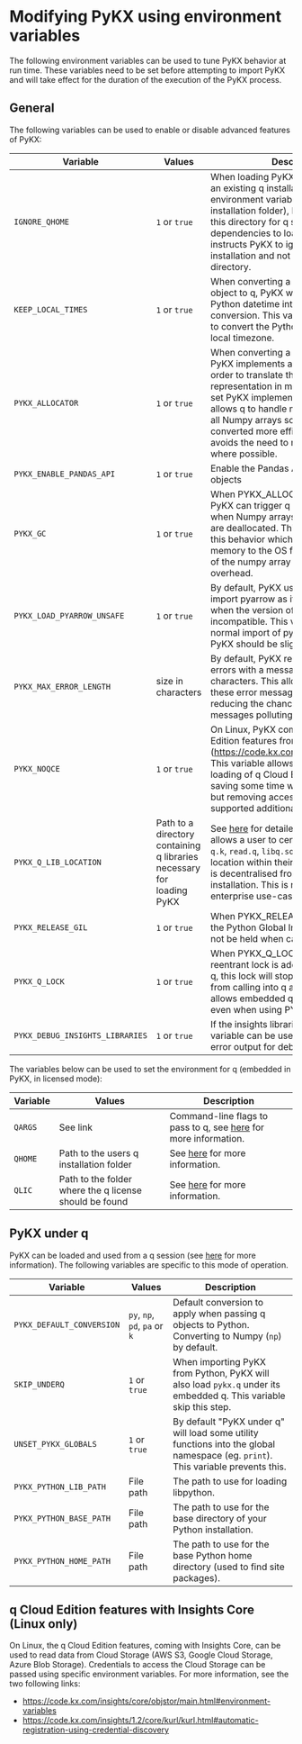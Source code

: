 # Modifying PyKX using environment variables

The following environment variables can be used to tune PyKX behavior at run time. These variables need to be set before attempting to import PyKX and will take effect for the duration of the execution of the PyKX process.


## General

The following variables can be used to enable or disable advanced features of PyKX:

| Variable                   | Values                                                                | Description                                                                                                                                                                                                                                                                                                                                                                                       |
|----------------------------|-----------------------------------------------------------------------|---------------------------------------------------------------------------------------------------------------------------------------------------------------------------------------------------------------------------------------------------------------------------------------------------------------------------------------------------------------------------------------------------|
| `IGNORE_QHOME`             | `1` or `true`                                                         | When loading PyKX on a machine with an existing q installation (and the environment variable `QHOME` set to the installation folder), PyKX will look within this directory for q scripts and dependencies to load. This variable instructs PyKX to ignore the existing q installation and not load from this directory.                                                                           |
| `KEEP_LOCAL_TIMES`         | `1` or `true`                                                         | When converting a Python datetime object to q, PyKX will translate the Python datetime into UTC before the conversion. This variable instructs PyKX to convert the Python datetime using the local timezone.                                                                                                                                                                                      |
| `PYKX_ALLOCATOR`           | `1` or `true`                                                         | When converting a Numpy array to q, PyKX implements a full data copy in order to translate the Numpy array to q representation in memory. When this is set PyKX implements [NEP-49](https://numpy.org/neps/nep-0049.html) which allows q to handle memory allocation of all Numpy arrays so they can be converted more efficiently to q. This avoids the need to resort to a copy where possible. |
| `PYKX_ENABLE_PANDAS_API`   | `1` or `true`                                                         | Enable the Pandas API for `pykx.Table` objects                                                                                                                                                                                                                                                                                                                                                    |
| `PYKX_GC`                  | `1` or `true`                                                         | When PYKX_ALLOCATOR is enabled, PyKX can trigger q garbage collector when Numpy arrays allocated by PyKX are deallocated. This variable enables this behavior which will release q memory to the OS following deallocation of the numpy array at the cost of a small overhead.                                                                                                                    |
| `PYKX_LOAD_PYARROW_UNSAFE` | `1` or `true`                                                         | By default, PyKX uses a subprocess to import pyarrow as it can result in a crash when the version of pyarrow is incompatible. This variable will trigger a normal import of pyarrow and importing PyKX should be slightly faster.                                                                                                                                                                 |
| `PYKX_MAX_ERROR_LENGTH`    | size in characters                                                    | By default, PyKX reports IPC connection errors with a message buffer of size 256 characters. This allows the length of these error messages to be modified reducing the chance of excessive error messages polluting logs.                                                                                                                                                                        |
| `PYKX_NOQCE`               | `1` or `true`                                                         | On Linux, PyKX comes with q Cloud Edition features from Insights Core (https://code.kx.com/insights/1.2/core/). This variable allows a user to skip the loading of q Cloud Edition functionality, saving some time when importing PyKX but removing access to possibly supported additional functionality.                                                                                        |
| `PYKX_Q_LIB_LOCATION`      | Path to a directory containing q libraries necessary for loading PyKX | See [here](https://code.kx.com/pykx/changelog.html#pykx-131) for detailed information. This allows a user to centralise the q libraries, `q.k`, `read.q`, `libq.so` etc to a managed location within their environment which is decentralised from the Python installation. This is required for some enterprise use-cases.                                                                       |
| `PYKX_RELEASE_GIL`         | `1` or `true`                                                         | When PYKX_RELEASE_GIL is enabled the Python Global Interpreter Lock will not be held when calling into q.                                                                                                                                                                                                                                                                                         |
| `PYKX_Q_LOCK`              | `1` or `true`                                                         | When PYKX_Q_LOCK is enabled a reentrant lock is added around calls into q, this lock will stop multiple threads from calling into q at the same time. This allows embedded q to be threadsafe even when using PYKX_RELEASE_GIL.                                                                                                                                                                   |
| `PYKX_DEBUG_INSIGHTS_LIBRARIES` | `1` or `true`                                                    | If the insights libraries failed to load this variable can be used to print out the full error output for debugging purposes.                                                                                                                                                                                                                                                                     |

The variables below can be used to set the environment for q (embedded in PyKX, in licensed mode):

| Variable | Values   | Description |
|----------|----------|-------------|
| `QARGS`  | See link | Command-line flags to pass to q, see [here](https://code.kx.com/q/basics/cmdline/) for more information. |
| `QHOME`  | Path to the users q installation folder | See [here](https://code.kx.com/q/learn/install/#step-5-edit-your-profile) for more information. |
| `QLIC`   | Path to the folder where the q license should be found | See [here](https://code.kx.com/q/learn/install/#step-5-edit-your-profile) for more information. |


## PyKX under q

PyKX can be loaded and used from a q session (see [here](running_under_q.md) for more information). The following variables are specific to this mode of operation.

| Variable | Values | Description |
|----------|--------|-------------|
| `PYKX_DEFAULT_CONVERSION` | `py`, `np`, `pd`, `pa` or `k` | Default conversion to apply when passing q objects to Python. Converting to Numpy (`np`) by default. |
| `SKIP_UNDERQ` | `1` or `true` | When importing PyKX from Python, PyKX will also load `pykx.q` under its embedded q. This variable skip this step. |
| `UNSET_PYKX_GLOBALS` | `1` or `true` | By default "PyKX under q" will load some utility functions into the global namespace (eg. `print`). This variable prevents this. |
| `PYKX_PYTHON_LIB_PATH` | File path | The path to use for loading libpython. |
| `PYKX_PYTHON_BASE_PATH` | File path | The path to use for the base directory of your Python installation. |
| `PYKX_PYTHON_HOME_PATH` | File path | The path to use for the base Python home directory (used to find site packages). |

## q Cloud Edition features with Insights Core (Linux only)

On Linux, the q Cloud Edition features, coming with Insights Core, can be used to read data from Cloud Storage (AWS S3, Google Cloud Storage, Azure Blob Storage). Credentials to access the Cloud Storage can be passed using specific environment variables. For more information, see the two following links:

- https://code.kx.com/insights/core/objstor/main.html#environment-variables
- https://code.kx.com/insights/1.2/core/kurl/kurl.html#automatic-registration-using-credential-discovery

